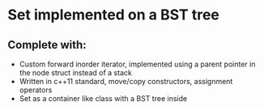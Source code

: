 # Set implemented on a BST tree


## Complete with:
- Custom forward inorder iterator, implemented using a parent pointer in the node struct instead of a stack
- Written in c++11 standard, move/copy constructors, assignment operators
- Set as a container like class with a BST tree inside
